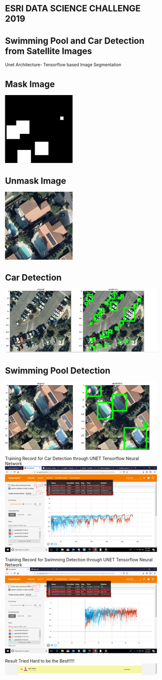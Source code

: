 # ESRI DATA SCIENCE CHALLENGE 2019

# Swimming Pool and Car Detection from Satellite Images

Unet Architecture- Tensorflow based Image Segmentation

# Mask Image

![Mask](https://github.com/Amir22010/ImageSegmentation/blob/master/sample_mask.jpg)

# Unmask Image

![Unmask](https://github.com/Amir22010/ImageSegmentation/blob/master/sample.jpg)


# Car Detection
![CarDetection](https://raw.githubusercontent.com/Amir22010/ImageSegmentation/master/predict_car.PNG)


# Swimming Pool Detection
![PoolDetection](https://raw.githubusercontent.com/Amir22010/ImageSegmentation/master/predict_pool.PNG)


Training Record for Car Detection through UNET Tensorflow Neural Network
![Train_Car](https://github.com/Amir22010/ImageSegmentation/raw/master/car_epoch10_training.png)


Training Record for Swimming Detection through UNET Tensorflow Neural Network
![Train_Pool](https://github.com/Amir22010/ImageSegmentation/raw/master/pool_epoch5_tensor.png)


Result Tried Hard to be the Best!!!!!
![result](https://github.com/Amir22010/ImageSegmentation/raw/master/result.JPG)



